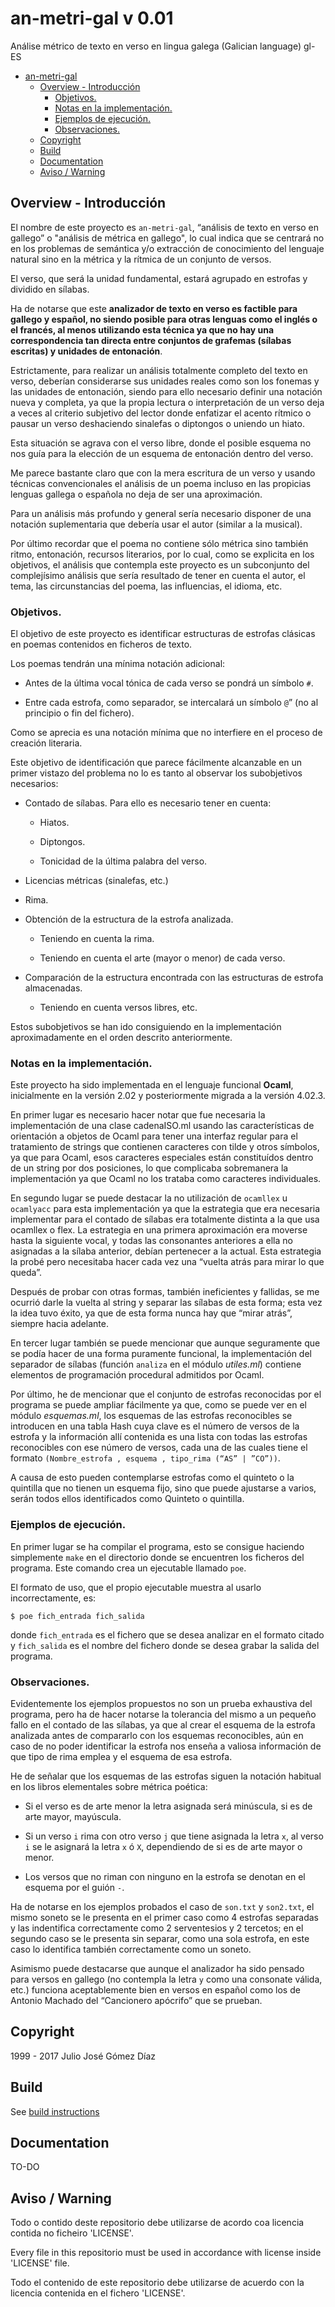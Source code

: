 # an-metri-gal v 0.01
Análise métrico de texto en verso en lingua galega (Galician language) gl-ES

<!-- TOC depthFrom:1 depthTo:6 withLinks:1 updateOnSave:1 orderedList:0 -->

- [an-metri-gal](#an-metri-gal)
	- [Overview - Introducción](#overview-introduccin)
		- [Objetivos.](#objetivos)
		- [Notas en la implementación.](#notas-en-la-implementacin)
		- [Ejemplos de ejecución.](#ejemplos-de-ejecucin)
		- [Observaciones.](#observaciones)
	- [Copyright](#copyright)
	- [Build](#build)
	- [Documentation](#documentation)
	- [Aviso / Warning](#aviso-warning)

<!-- /TOC -->
## Overview - Introducción

El nombre de este proyecto es `an-metri-gal`, “análisis de texto en verso en gallego” o "análisis de métrica en gallego", lo cual indica que se centrará no en los problemas de semántica y/o extracción de conocimiento del lenguaje natural sino en la métrica y la rítmica de
un conjunto de versos.

El verso, que será la unidad fundamental, estará agrupado en estrofas y dividido en sílabas.

Ha de notarse que este __analizador de texto en verso es factible para gallego y español, no siendo posible para otras lenguas como el inglés o el francés, al menos utilizando esta técnica ya que no hay una correspondencia tan directa entre conjuntos de grafemas (sílabas
escritas) y unidades de entonación__.

Estrictamente, para realizar un análisis totalmente completo del texto en verso, deberían considerarse sus unidades reales como son los fonemas y las unidades de entonación, siendo para ello necesario definir una notación nueva y completa, ya que la propia lectura o interpretación de un verso deja a veces al criterio subjetivo del lector donde enfatizar el acento rítmico o pausar un verso deshaciendo sinalefas o diptongos o uniendo un hiato.

Esta situación se agrava con el verso libre, donde el posible esquema no nos guía para la elección de un esquema de entonación dentro del verso.

Me parece bastante claro que con la mera escritura de un verso y usando técnicas convencionales el análisis de un poema incluso en las propicias lenguas gallega o española no deja de ser una aproximación.

Para un análisis más profundo y general sería necesario disponer de una notación suplementaria que debería usar el autor (similar a la musical).

Por último recordar que el poema no contiene sólo métrica sino también ritmo, entonación, recursos literarios, por lo cual, como se explicita en los objetivos, el análisis que contempla este proyecto es un subconjunto del complejísimo análisis que sería resultado de tener en cuenta el autor, el tema, las circunstancias del poema, las influencias,
el idioma, etc.

### Objetivos.

El objetivo de este proyecto es identificar estructuras de estrofas clásicas en poemas contenidos en ficheros de texto.

Los poemas tendrán una mínima notación adicional:

-   Antes de la última vocal tónica de cada verso se pondrá un símbolo `#`.

-   Entre cada estrofa, como separador, se intercalará un símbolo `@`” (no al principio o fin del fichero).

Como se aprecia es una notación mínima que no interfiere en el proceso de creación literaria.

Este objetivo de identificación que parece fácilmente alcanzable en un primer vistazo del problema no lo es tanto al observar los subobjetivos necesarios:

-   Contado de sílabas. Para ello es necesario tener en cuenta:

	-   Hiatos.

	-   Diptongos.

	-   Tonicidad de la última palabra del verso.

-   Licencias métricas (sinalefas, etc.)

-   Rima.

-   Obtención de la estructura de la estrofa analizada.

	-   Teniendo en cuenta la rima.

	-   Teniendo en cuenta el arte (mayor o menor) de cada verso.

-   Comparación de la estructura encontrada con las estructuras de estrofa almacenadas.

	-   Teniendo en cuenta versos libres, etc.

Estos subobjetivos se han ido consiguiendo en la implementación aproximadamente en el orden descrito anteriormente.

### Notas en la implementación.

Este proyecto ha sido implementada en el lenguaje funcional __Ocaml__, inicialmente en la versión 2.02 y posteriormente migrada a la versión 4.02.3.

En primer lugar es necesario hacer notar que fue necesaria la
implementación de una clase cadenaISO.ml usando las características de orientación a objetos de Ocaml para tener una interfaz regular para el tratamiento de strings que contienen caracteres con tilde y otros símbolos, ya que para Ocaml, esos caracteres especiales están constituídos dentro de un string por dos posiciones, lo que complicaba sobremanera la implementación ya que Ocaml no los trataba como caracteres individuales.

En segundo lugar se puede destacar la no utilización de `ocamllex`  u `ocamlyacc` para esta implementación ya que la estrategia que era necesaria implementar para el contado de sílabas era totalmente distinta a la que usa ocamllex o flex. La estrategia en una primera aproximación era moverse hasta la siguiente vocal, y todas las consonantes anteriores
a ella no asignadas a la sílaba anterior, debían pertenecer a la actual.
Esta estrategia la probé pero necesitaba hacer cada vez una “vuelta atrás para mirar lo que queda”.

Después de probar con otras formas, también ineficientes y fallidas, se me ocurrió darle la vuelta al string y separar las sílabas de esta forma; esta vez la idea tuvo éxito, ya que de esta forma nunca hay que “mirar atrás”, siempre hacia adelante.

En tercer lugar también se puede mencionar que aunque seguramente que se podía hacer de una forma puramente funcional, la implementación del separador de sílabas (función `analiza` en el módulo *utiles.ml*) contiene elementos de programación procedural admitidos por Ocaml.

Por último, he de mencionar que el conjunto de estrofas reconocidas por el programa se puede ampliar fácilmente ya que, como se puede ver en el módulo *esquemas.ml*, los esquemas de las estrofas reconocibles se introducen en una tabla Hash cuya clave es el número de versos de la estrofa y la información allí contenida es una lista con todas las
estrofas reconocibles con ese número de versos, cada una de las cuales tiene el formato `(Nombre_estrofa , esquema , tipo_rima (“AS” | ”CO”))`.

A causa de esto pueden contemplarse estrofas como el quinteto o la quintilla que no tienen un esquema fijo, sino que puede ajustarse a varios, serán todos ellos identificados como Quinteto o quintilla.

### Ejemplos de ejecución.

En primer lugar se ha compilar el programa, esto se consigue haciendo simplemente `make` en el directorio donde se encuentren los ficheros del programa. Este comando crea un ejecutable llamado `poe`.

El formato de uso, que el propio ejecutable muestra al usarlo
incorrectamente, es:

```
$ poe fich_entrada fich_salida
```

donde `fich_entrada` es el fichero que se desea analizar en el formato citado y `fich_salida` es el nombre del fichero donde se desea grabar la salida del programa.

### Observaciones.

Evidentemente los ejemplos propuestos no son un prueba exhaustiva del programa, pero ha de hacer notarse la tolerancia del mismo a un pequeño fallo en el contado de las sílabas, ya que al crear el esquema de la estrofa analizada antes de compararlo con los esquemas reconocibles, aún
en caso de no poder identificar la estrofa nos enseña a valiosa información de que tipo de rima emplea y el esquema de esa estrofa.

He de señalar que los esquemas de las estrofas siguen la notación habitual en los libros elementales sobre métrica poética:

-   Si el verso es de arte menor la letra asignada será minúscula, si es de arte mayor, mayúscula.

-   Si un verso `i` rima con otro verso `j` que tiene asignada la letra `x`, al verso `i` se le asignará la letra `x` ó `X`, dependiendo de si es de arte mayor o menor.

-   Los versos que no riman con ninguno en la estrofa se denotan en el esquema por el guión `-`.

Ha de notarse en los ejemplos probados el caso de `son.txt` y
`son2.txt`, el mismo soneto se le presenta en el primer caso como 4 estrofas separadas y las indentifica correctamente como 2 serventesios y 2 tercetos; en el segundo caso se le presenta sin separar, como una sola estrofa, en este caso lo identifica también correctamente como un soneto.

Asimismo puede destacarse que aunque el analizador ha sido pensado para versos en gallego (no contempla la letra `y` como una consonate válida, etc.) funciona aceptablemente bien en versos en español como los de Antonio Machado del “Cancionero apócrifo” que se prueban.


## Copyright
1999 - 2017 Julio José Gómez Díaz

## Build
   See [build instructions](src/BUILD.md)


## Documentation

TO-DO

## Aviso / Warning
Todo o contido deste repositorio debe utilizarse de acordo coa licencia contida no ficheiro 'LICENSE'.

Every file in this repositorio must be used in accordance with license inside 'LICENSE' file.

Todo el contenido de este repositorio debe utilizarse de acuerdo con la licencia contenida en el fichero 'LICENSE'.
